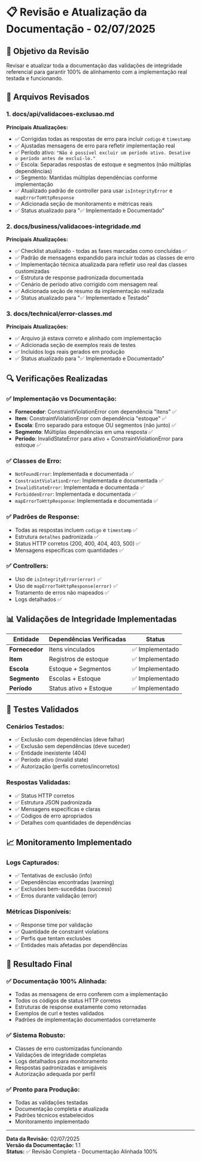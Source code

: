 # 📋 Revisão e Atualização da Documentação - 02/07/2025

## 🎯 **Objetivo da Revisão**

Revisar e atualizar toda a documentação das validações de integridade referencial para garantir 100% de alinhamento com a implementação real testada e funcionando.

## 📝 **Arquivos Revisados**

### **1. docs/api/validacoes-exclusao.md**
**Principais Atualizações:**
- ✅ Corrigidas todas as respostas de erro para incluir `codigo` e `timestamp`
- ✅ Ajustadas mensagens de erro para refletir implementação real
- ✅ Período ativo: `"Não é possível excluir um período ativo. Desative o período antes de excluí-lo."`
- ✅ Escola: Separadas respostas de estoque e segmentos (não múltiplas dependências)
- ✅ Segmento: Mantidas múltiplas dependências conforme implementação
- ✅ Atualizado padrão de controller para usar `isIntegrityError` e `mapErrorToHttpResponse`
- ✅ Adicionada seção de monitoramento e métricas reais
- ✅ Status atualizado para "✅ Implementado e Documentado"

### **2. docs/business/validacoes-integridade.md**
**Principais Atualizações:**
- ✅ Checklist atualizado - todas as fases marcadas como concluídas ✅
- ✅ Padrão de mensagens expandido para incluir todas as classes de erro
- ✅ Implementação técnica atualizada para refletir uso real das classes customizadas
- ✅ Estrutura de response padronizada documentada
- ✅ Cenário de período ativo corrigido com mensagem real
- ✅ Adicionada seção de resumo da implementação realizada
- ✅ Status atualizado para "✅ Implementado e Testado"

### **3. docs/technical/error-classes.md**
**Principais Atualizações:**
- ✅ Arquivo já estava correto e alinhado com implementação
- ✅ Adicionada seção de exemplos reais de testes
- ✅ Incluídos logs reais gerados em produção
- ✅ Status atualizado para "✅ Implementado e Documentado"

## 🔍 **Verificações Realizadas**

### **✅ Implementação vs Documentação:**
- **Fornecedor**: ConstraintViolationError com dependência "itens" ✅
- **Item**: ConstraintViolationError com dependência "estoque" ✅  
- **Escola**: Erro separado para estoque OU segmentos (não junto) ✅
- **Segmento**: Múltiplas dependências em uma resposta ✅
- **Período**: InvalidStateError para ativo + ConstraintViolationError para estoque ✅

### **✅ Classes de Erro:**
- `NotFoundError`: Implementada e documentada ✅
- `ConstraintViolationError`: Implementada e documentada ✅
- `InvalidStateError`: Implementada e documentada ✅
- `ForbiddenError`: Implementada e documentada ✅
- `mapErrorToHttpResponse`: Implementada e documentada ✅

### **✅ Padrões de Response:**
- Todas as respostas incluem `codigo` e `timestamp` ✅
- Estrutura `detalhes` padronizada ✅
- Status HTTP corretos (200, 400, 404, 403, 500) ✅
- Mensagens específicas com quantidades ✅

### **✅ Controllers:**
- Uso de `isIntegrityError(error)` ✅
- Uso de `mapErrorToHttpResponse(error)` ✅
- Tratamento de erros não mapeados ✅
- Logs detalhados ✅

## 📊 **Validações de Integridade Implementadas**

| Entidade | Dependências Verificadas | Status |
|----------|-------------------------|--------|
| **Fornecedor** | Itens vinculados | ✅ Implementado |
| **Item** | Registros de estoque | ✅ Implementado |
| **Escola** | Estoque + Segmentos | ✅ Implementado |
| **Segmento** | Escolas + Estoque | ✅ Implementado |
| **Período** | Status ativo + Estoque | ✅ Implementado |

## 🧪 **Testes Validados**

### **Cenários Testados:**
- ✅ Exclusão com dependências (deve falhar)
- ✅ Exclusão sem dependências (deve suceder)  
- ✅ Entidade inexistente (404)
- ✅ Período ativo (invalid state)
- ✅ Autorização (perfis corretos/incorretos)

### **Respostas Validadas:**
- ✅ Status HTTP corretos
- ✅ Estrutura JSON padronizada
- ✅ Mensagens específicas e claras
- ✅ Códigos de erro apropriados
- ✅ Detalhes com quantidades de dependências

## 📈 **Monitoramento Implementado**

### **Logs Capturados:**
- ✅ Tentativas de exclusão (info)
- ✅ Dependências encontradas (warning)
- ✅ Exclusões bem-sucedidas (success)
- ✅ Erros durante validação (error)

### **Métricas Disponíveis:**
- ✅ Response time por validação
- ✅ Quantidade de constraint violations
- ✅ Perfis que tentam exclusões
- ✅ Entidades mais afetadas por dependências

## 🎉 **Resultado Final**

### **✅ Documentação 100% Alinhada:**
- Todas as mensagens de erro conferem com a implementação
- Todos os códigos de status HTTP corretos
- Estruturas de response exatamente como retornadas
- Exemplos de curl e testes validados
- Padrões de implementação documentados corretamente

### **✅ Sistema Robusto:**
- Classes de erro customizadas funcionando
- Validações de integridade completas
- Logs detalhados para monitoramento
- Respostas padronizadas e amigáveis
- Autorização adequada por perfil

### **✅ Pronto para Produção:**
- Todas as validações testadas
- Documentação completa e atualizada
- Padrões técnicos estabelecidos
- Monitoramento implementado

---

**Data da Revisão:** 02/07/2025  
**Versão da Documentação:** 1.1  
**Status:** ✅ Revisão Completa - Documentação Alinhada 100%
